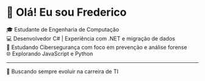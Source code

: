 # 👋 Olá! Eu sou Frederico 
🎓 Estudante de Engenharia de Computação  
💻 Desenvolvedor C# | Experiência com .NET e migração de dados  
🔐 Estudando Cibersegurança com foco em prevenção e análise forense  
🌐 Explorando JavaScript e Python  

---

🎯 Buscando sempre evoluir na carreira de TI


